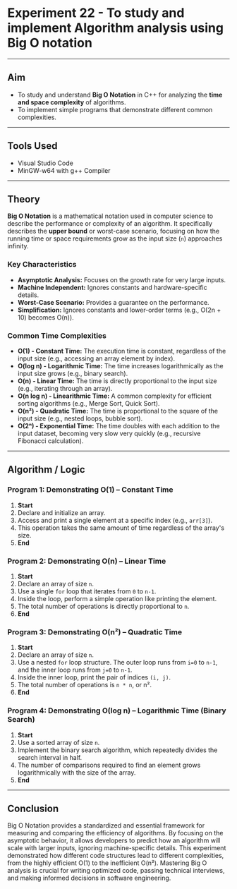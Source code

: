# Experiment 22 - To study and implement Algorithm analysis using Big O notation

---

## Aim
- To study and understand **Big O Notation** in C++ for analyzing the **time and space complexity** of algorithms.
- To implement simple programs that demonstrate different common complexities.

---

## Tools Used
- Visual Studio Code
- MinGW-w64 with g++ Compiler

---

## Theory
**Big O Notation** is a mathematical notation used in computer science to describe the performance or complexity of an algorithm. It specifically describes the **upper bound** or worst-case scenario, focusing on how the running time or space requirements grow as the input size (`n`) approaches infinity.

### Key Characteristics
- **Asymptotic Analysis:** Focuses on the growth rate for very large inputs.
- **Machine Independent:** Ignores constants and hardware-specific details.
- **Worst-Case Scenario:** Provides a guarantee on the performance.
- **Simplification:** Ignores constants and lower-order terms (e.g., O(2n + 10) becomes O(n)).

### Common Time Complexities
- **O(1) - Constant Time:** The execution time is constant, regardless of the input size (e.g., accessing an array element by index).
- **O(log n) - Logarithmic Time:** The time increases logarithmically as the input size grows (e.g., binary search).
- **O(n) - Linear Time:** The time is directly proportional to the input size (e.g., iterating through an array).
- **O(n log n) - Linearithmic Time:** A common complexity for efficient sorting algorithms (e.g., Merge Sort, Quick Sort).
- **O(n²) - Quadratic Time:** The time is proportional to the square of the input size (e.g., nested loops, bubble sort).
- **O(2ⁿ) - Exponential Time:** The time doubles with each addition to the input dataset, becoming very slow very quickly (e.g., recursive Fibonacci calculation).

---

## Algorithm / Logic

### Program 1: Demonstrating O(1) – Constant Time
1.  **Start**
2.  Declare and initialize an array.
3.  Access and print a single element at a specific index (e.g., `arr[3]`).
4.  This operation takes the same amount of time regardless of the array's size.
5.  **End**

### Program 2: Demonstrating O(n) – Linear Time
1.  **Start**
2.  Declare an array of size `n`.
3.  Use a single `for` loop that iterates from `0` to `n-1`.
4.  Inside the loop, perform a simple operation like printing the element.
5.  The total number of operations is directly proportional to `n`.
6.  **End**

### Program 3: Demonstrating O(n²) – Quadratic Time
1.  **Start**
2.  Declare an array of size `n`.
3.  Use a nested `for` loop structure. The outer loop runs from `i=0` to `n-1`, and the inner loop runs from `j=0` to `n-1`.
4.  Inside the inner loop, print the pair of indices `(i, j)`.
5.  The total number of operations is `n * n`, or n².
6.  **End**

### Program 4: Demonstrating O(log n) – Logarithmic Time (Binary Search)
1.  **Start**
2.  Use a sorted array of size `n`.
3.  Implement the binary search algorithm, which repeatedly divides the search interval in half.
4.  The number of comparisons required to find an element grows logarithmically with the size of the array.
5.  **End**

---

## Conclusion
Big O Notation provides a standardized and essential framework for measuring and comparing the efficiency of algorithms. By focusing on the asymptotic behavior, it allows developers to predict how an algorithm will scale with larger inputs, ignoring machine-specific details. This experiment demonstrated how different code structures lead to different complexities, from the highly efficient O(1) to the inefficient O(n²). Mastering Big O analysis is crucial for writing optimized code, passing technical interviews, and making informed decisions in software engineering.

